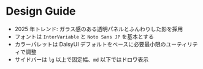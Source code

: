 # Design Guide

- 2025 年トレンド: ガラス感のある透明パネルとふんわりした影を採用
- フォントは `InterVariable` と `Noto Sans JP` を基本とする
- カラーパレットは DaisyUI デフォルトをベースに必要最小限のユーティリティで調整
- サイドバーは `lg` 以上で固定幅、`md` 以下ではドロワ表示
